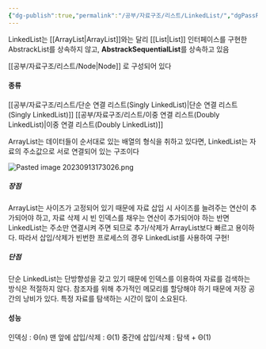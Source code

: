 ```yaml
---
{"dg-publish":true,"permalink":"/공부/자료구조/리스트/LinkedList/","dgPassFrontmatter":true}
---
```


LinkedList는 [[ArrayList\|ArrayList]]와는 달리 [[List\|List]] 인터페이스를 구현한 AbstrackList를 상속하지 않고, **AbstrackSequentialList**를 상속하고 있음

[[공부/자료구조/리스트/Node\|Node]] 로 구성되어 있다

#### 종류
[[공부/자료구조/리스트/단순 연결 리스트(Singly LinkedList)\|단순 연결 리스트(Singly LinkedList)]]
[[공부/자료구조/리스트/이중 연결 리스트(Doubly LinkedList)\|이중 연결 리스트(Doubly LinkedList)]]

ArrayList는 데이터들이 순서대로 있는 배열의 형식을 취하고 있다면,
LinkedList는 자료의 주소값으로 서로 연결되어 있는 구조이다

![Pasted image 20230913173026.png](/img/user/%EC%B2%A8%EB%B6%80%ED%8C%8C%EC%9D%BC/Pasted%20image%2020230913173026.png)

##### 장점
ArrayList는 사이즈가 고정되어 있기 때문에 자료 삽입 시 사이즈를 늘려주는 연산이 추가되어야 하고, 자료 삭제 시 빈 인덱스를 채우는 연산이 추가되어야 하는 반면
LinkedList는 주소만 연결시켜 주면 되므로 추가/삭제가 ArrayList보다 빠르고 용이하다.
따라서 삽입/삭제가 빈번한 프로세스의 경우 LinkedList를 사용하여 구현!

##### 단점
단순 LinkedList는 단방향성을 갖고 있기 때문에 인덱스를 이용하여 자료를 검색하는 방식은 적절하지 않다.
참조자를 위해 추가적인 메모리를 할당해야 하기 때문에 저장 공간의 낭비가 있다.
특정 자료를 탐색하는 시간이 많이 소요된다.

#### 성능
인덱싱 : Θ(n)
맨 앞에 삽입/삭제 : Θ(1)
중간에 삽입/삭제 : 탐색 + Θ(1)